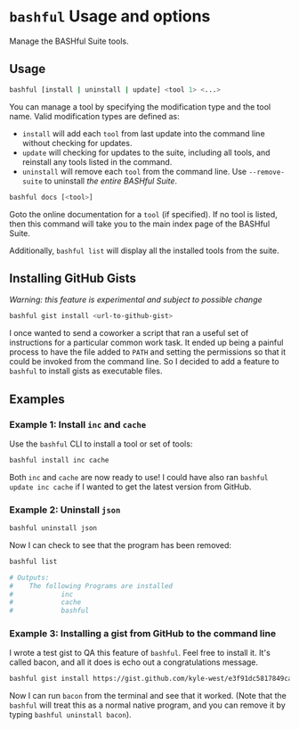 # `bashful` Usage and options

Manage the BASHful Suite tools.



## Usage

```sh
bashful [install | uninstall | update] <tool 1> <...>
```
You can manage a tool by specifying the modification type and the tool name.
Valid modification types are defined as:
- `install` will add each `tool` from last update into the command line without checking for updates.
- `update` will checking for updates to the suite, including all tools, and reinstall any tools listed in the command.
- `uninstall` will remove each `tool` from the command line. Use `--remove-suite` to uninstall _the entire BASHful Suite_.

```sh
bashful docs [<tool>]
```
Goto the online documentation for a `tool` (if specified). If no tool is listed, 
then this command will take you to the main index page of the BASHful Suite.

Additionally, `bashful list` will display all the installed tools from the suite. 

## Installing GitHub Gists

_Warning: this feature is experimental and subject to possible change_

```sh
bashful gist install <url-to-github-gist>
```

I once wanted to send a coworker a script that ran a useful set of instructions for 
a particular common work task. It ended up being a painful process to have the file
added to `PATH` and setting the permissions so that it could be invoked from the 
command line. So I decided to add a feature to `bashful` to install gists as 
executable files. 



## Examples

### Example 1: Install `inc` and `cache`

Use the `bashful` CLI to install a tool or set of tools:

```sh
bashful install inc cache
```

Both `inc` and `cache` are now ready to use! I could have also ran `bashful update inc cache` if I wanted to get the latest version from GitHub. 

### Example 2: Uninstall `json`

```sh
bashful uninstall json
```

Now I can check to see that the program has been removed:

```sh
bashful list

# Outputs:
#    The following Programs are installed
#            inc
#            cache
#            bashful
```

### Example 3: Installing a gist from GitHub to the command line

I wrote a test gist to QA this feature of `bashful`. Feel free to install it. 
It's called bacon, and all it does is echo out a congratulations message.

```sh
bashful gist install https://gist.github.com/kyle-west/e3f91dc5817849ca4a316098911b7e7d # <-- link to `bacon` program
```

Now I can run `bacon` from the terminal and see that it worked. (Note that the 
`bashful` will treat this as a normal native program, and you can remove it by 
typing `bashful uninstall bacon`).

